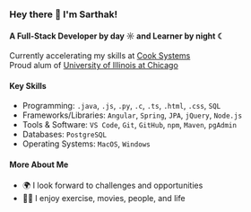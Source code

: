 ### Hey there 👋 I'm Sarthak!

#### A Full-Stack Developer by day ☼ and Learner by night ☾

Currently accelerating my skills at [Cook Systems](https://cooksys.com/FastTrack/)<br>
Proud alum of [University of Illinois at Chicago](https://cs.uic.edu)<br>

#### Key Skills 
- Programming: `.java`, `.js`, `.py`, `.c`, `.ts`, `.html`, `.css`, `SQL`
- Frameworks/Libraries: `Angular`, `Spring`, `JPA`, `jQuery`, `Node.js`
- Tools & Software: `VS Code`, `Git`, `GitHub`, `npm`, `Maven`, `pgAdmin`
- Databases: `PostgreSQL`
- Operating Systems: `MacOS`, `Windows`

#### More About Me
- 🌍 I look forward to challenges and opportunities
- 🏋🏽 I enjoy exercise, movies, people, and life
